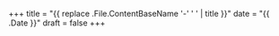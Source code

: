 +++
title = "{{ replace .File.ContentBaseName '-' ' ' | title }}"
date = "{{ .Date }}"
draft = false
+++
